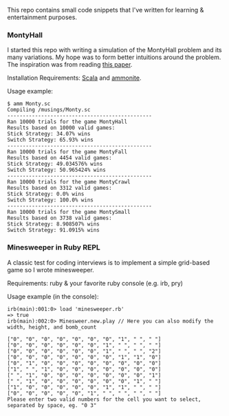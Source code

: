 This repo contains small code snippets that I've written for learning & entertainment purposes.

### MontyHall
I started this repo with writing a simulation of the MontyHall problem and its many variations. My hope was to form better intuitions around the problem. The inspiration was from reading [this paper](http://www.probability.ca/jeff/writing/montyfall.pdf).

Installation Requirements: [Scala](https://www.scala-lang.org/download/2.12.2.html) and [ammonite](http://ammonite.io/#Ammonite-REPL).

Usage example:
```
$ amm Monty.sc
Compiling /musings/Monty.sc
-----------------------------------------------
Ran 10000 trials for the game MontyHall
Results based on 10000 valid games:
Stick Strategy: 34.07% wins
Switch Strategy: 65.93% wins
-----------------------------------------------
Ran 10000 trials for the game MontyFall
Results based on 4454 valid games:
Stick Strategy: 49.034576% wins
Switch Strategy: 50.965424% wins
-----------------------------------------------
Ran 10000 trials for the game MontyCrawl
Results based on 3312 valid games:
Stick Strategy: 0.0% wins
Switch Strategy: 100.0% wins
-----------------------------------------------
Ran 10000 trials for the game MontySmall
Results based on 3738 valid games:
Stick Strategy: 8.908507% wins
Switch Strategy: 91.0915% wins
```

### Minesweeper in Ruby REPL
A classic test for coding interviews is to implement a simple grid-based game so I wrote minesweeper.

Requirements: ruby & your favorite ruby console (e.g. irb, pry)

Usage example (in the console):
```
irb(main):001:0> load 'minesweeper.rb'
=> true
irb(main):002:0> Minesweer.new.play // Here you can also modify the width, height, and bomb_count

["0", "0", "0", "0", "0", "0", "0", "1", " ", " "]
["0", "0", "0", "0", "0", "0", "1", " ", " ", " "]
["0", "0", "0", "0", "0", "0", "1", " ", " ", "2"]
["0", "0", "0", "0", "0", "0", "0", "1", "1", "0"]
["0", "1", "0", "0", "0", "0", "0", "0", "0", "0"]
["1", " ", "1", "0", "0", "0", "0", "0", "0", "0"]
[" ", "1", "0", "0", "0", "0", "0", "0", "0", "1"]
[" ", "1", "0", "0", "0", "0", "0", "0", "1", " "]
["1", "0", "0", "0", "0", "0", "1", "1", " ", " "]
["0", "0", "0", "0", "0", "1", " ", " ", " ", " "]
Please enter two valid numbers for the cell you want to select, separated by space, eg. "0 3"

```
